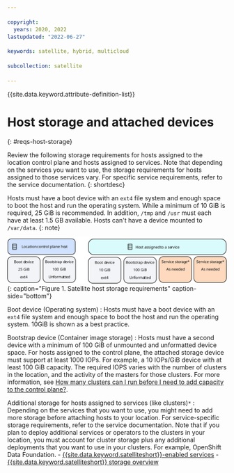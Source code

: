 ```yaml
---

copyright:
  years: 2020, 2022
lastupdated: "2022-06-27"

keywords: satellite, hybrid, multicloud

subcollection: satellite

---
```


{{site.data.keyword.attribute-definition-list}}


# Host storage and attached devices
{: #reqs-host-storage}

Review the following storage requirements for hosts assigned to the location control plane and hosts assigned to services. Note that depending on the services you want to use, the storage requirements for hosts assigned to those services vary. For specific service requirements, refer to the service documentation.
{: shortdesc}

Hosts must have a boot device with an `ext4` file system and enough space to boot the host and run the operating system. While a minimum of 10 GiB is required, 25 GiB is recommended. In addition, `/tmp` and `/usr` must each have at least 1.5 GB available. Hosts can't have a device mounted to `/var/data`. 
{: note}


![Host storage](/images/sat_architecture_host_storage.svg){: caption="Figure 1. Satellite host storage requirements" caption-side="bottom"}


Boot device (Operating system)
:   Hosts must have a boot device with an `ext4` file system and enough space to boot the host and run the operating system. 10GiB is shown as a best practice. 

Bootstrap device (Container image storage)
:   Hosts must have a second device with a minimum of 100 GiB of unmounted and unformatted device space. For hosts assigned to the control plane, the attached storage device must support at least 1000 IOPs. For example, a 10 IOPs/GiB device with at least 100 GiB capacity. The required IOPS varies with the number of clusters in the location, and the activity of the masters for those clusters. For more information, see [How many clusters can I run before I need to add capacity to the control plane?](/docs/satellite?topic=satellite-location-sizing#control-plane-how-many-clusters).

Additional storage for hosts assigned to services (like clusters)`*`
:   Depending on the services that you want to use, you might need to add more storage before attaching hosts to your location. For service-specific storage requirements, refer to the service documentation. Note that if you plan to deploy additional services or operators to the clusters in your location, you must account for cluster storage plus any additional deployments that you want to use in your clusters. For example, OpenShift Data Foundation.
    - [{{site.data.keyword.satelliteshort}}-enabled services](/docs/satellite?topic=satellite-managed-services)
    - [{{site.data.keyword.satelliteshort}} storage overview](/docs/satellite?topic=satellite-sat-storage-template-ov)



